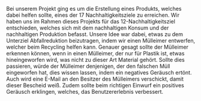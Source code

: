 Bei unserem Projekt ging es um die Erstellung eines Produkts, welches dabei helfen sollte, eines der 17 Nachhaltigkeitsziele zu erreichen.  Wir haben uns im Rahmen dieses Projekts für das 12-Nachhaltigkeitsziel entschieden, welches sich mit dem nachhaltigen Konsum und der nachhaltigen Produktion befasst. Unsere Idee war dabei, etwas zu dem Unterziel Abfallreduktion beizutragen, indem wir einen Mülleimer entwerfen, welcher beim Recycling helfen kann. Genauer gesagt sollte der Mülleimer erkennen können, wenn in einen Mülleimer, der nur für Plastik ist, etwas hineingeworfen wird, was nicht zu dieser Art Material gehört. Sollte dies passieren, würde der Mülleimer denjenigen, der den falschen Müll eingeworfen hat, dies wissen lassen, indem ein negatives Geräusch ertönt. Auch wird eine E-Mail an den Besitzer des Mülleimers verschickt, damit dieser Bescheid weiß. Zudem sollte beim richtigen Einwurf ein positives Geräusch erklingen, welches, das Benutzererlebnis verbessert. 
